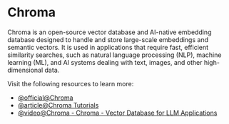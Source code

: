 # Chroma

Chroma is an open-source vector database and AI-native embedding database designed to handle and store large-scale embeddings and semantic vectors. It is used in applications that require fast, efficient similarity searches, such as natural language processing (NLP), machine learning (ML), and AI systems dealing with text, images, and other high-dimensional data.

Visit the following resources to learn more:

- [@official@Chroma](https://www.trychroma.com/)
- [@article@Chroma Tutorials](https://lablab.ai/tech/chroma)
- [@video@Chroma - Chroma - Vector Database for LLM Applications](https://youtu.be/Qs_y0lTJAp0?si=Z2-eSmhf6PKrEKCW)